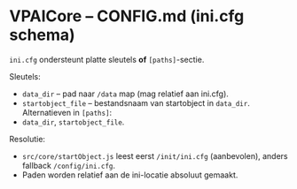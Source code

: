 # VPAICore – CONFIG.md (ini.cfg schema)

`ini.cfg` ondersteunt platte sleutels **of** `[paths]`-sectie.

Sleutels:
- `data_dir` – pad naar `/data` map (mag relatief aan ini.cfg).
- `startobject_file` – bestandsnaam van startobject in `data_dir`.
Alternatieven in `[paths]`:
- `data_dir`, `startobject_file`.

Resolutie:
- `src/core/startObject.js` leest eerst `/init/ini.cfg` (aanbevolen), anders fallback `/config/ini.cfg`.
- Paden worden relatief aan de ini-locatie absoluut gemaakt.
